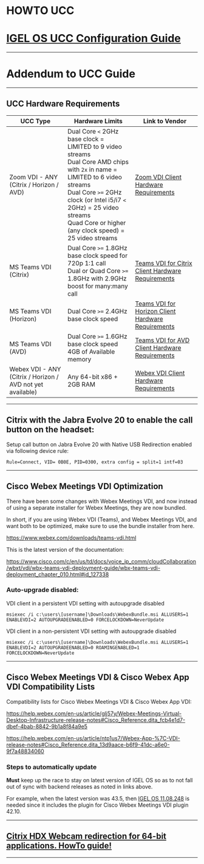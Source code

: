 # HOWTO UCC

# [IGEL OS UCC Configuration Guide](http://files.igelcommunity.com/igelos_ucc_guide.pdf)

-----

# Addendum to UCC Guide

-----

## UCC Hardware Requirements

| UCC Type | Hardware Limits | Link to Vendor |
|----------|-----------------|----------------|
| Zoom VDI - ANY (Citrix / Horizon / AVD) | Dual Core `<` 2GHz base clock = LIMITED to 9 video streams <br /> Dual Core AMD chips with `2x` in name = LIMITED to 6 video streams <br /> Dual Core `>=` 2GHz clock (or Intel i5/i7 `<` 2GHz) = 25 video streams <br /> Quad Core or higher (any clock speed) = 25 video streams | [Zoom VDI Client Hardware Requirements](https://support.zoom.us/hc/en-us/articles/4404773645069-Calculating-video-streams-for-VDI-clients) |
| MS Teams VDI (Citrix) | Dual Core `>=` 1.8GHz base clock speed for 720p 1:1 call <br /> Dual or Quad Core `>=` 1.8GHz with 2.9GHz boost for many:many call | [Teams VDI for Citrix Client Hardware Requirements](https://docs.citrix.com/en-us/citrix-virtual-apps-desktops/multimedia/opt-ms-teams.html#:~:text=Citrix%20Workspace%20app%20requires%20at,2.) |
| MS Teams VDI (Horizon) | Dual Core `>=` 2.4GHz base clock speed | [Teams VDI for Horizon Client Hardware Requirements](https://docs.vmware.com/en/VMware-Horizon/2212/horizon-remote-desktop-features/GUID-F68FA7BB-B08F-4EFF-9BB1-1F9FC71F8214.html) |
| MS Teams VDI (AVD) | Dual Core `>=` 1.6GHz base clock speed <br /> 4GB of Available memory | [Teams VDI for AVD Client Hardware Requirements](https://learn.microsoft.com/en-us/microsoftteams/hardware-requirements-for-the-teams-app#hardware-requirements-for-teams-on-linux) |
| Webex VDI - ANY (Citrix / Horizon / AVD not yet available) | Any 64-bit x86 + 2GB RAM | [Webex VDI Client Hardware Requirements](https://www.cisco.com/c/en/us/td/docs/voice_ip_comm/cloudCollaboration/wbxt/vdi/wbx-vdi-deployment-guide/wbx-teams-vdi-deployment_chapter_01.html#Cisco_Reference.dita_02ec38ca-aa77-4ae5-967f-03af2d3f22ef) |

-----

## Citrix with the Jabra Evolve 20 to enable the call button on the headset:

Setup call button on Jabra Evolve 20 with Native USB Redirection enabled via following device rule:

```
Rule=Connect, VID= 0B0E, PID=0300, extra config = split=1 intf=03
  ```

-----

## Cisco Webex Meetings VDI Optimization

There have been some changes with Webex Meetings VDI, and now instead of using a separate installer for Webex Meetings, they are now bundled.

In short, if you are using Webex VDI (Teams), and Webex Meetings VDI, and want both to be optimized, make sure to use the bundle installer from here.

https://www.webex.com/downloads/teams-vdi.html

This is the latest version of the documentation:

https://www.cisco.com/c/en/us/td/docs/voice_ip_comm/cloudCollaboration/wbxt/vdi/wbx-teams-vdi-deployment-guide/wbx-teams-vdi-deployment_chapter_010.html#id_127338

### Auto-upgrade disabled:

VDI client in a persistent VDI setting with autoupgrade disabled

`msiexec /i c:\users\[username]\Downloads\WebexBundle.msi ALLUSERS=1 ENABLEVDI=2 AUTOUPGRADEENABLED=0 FORCELOCKDOWN=NeverUpdate`

VDI client in a non-persistent VDI setting with autoupgrade disabled

`msiexec /i c:\users\[username]\Downloads\WebexBundle.msi ALLUSERS=1 ENABLEVDI=2 AUTOUPGRADEENABLED=0 ROAMINGENABLED=1 FORCELOCKDOWN=NeverUpdate`

-----

## Cisco Webex Meetings VDI & Cisco Webex App VDI Compatibility Lists

Compatibility lists for Cisco Webex Meetings VDI & Cisco Webex App VDI:

https://help.webex.com/en-us/article/glj57y/Webex-Meetings-Virtual-Desktop-Infrastructure-release-notes#Cisco_Reference.dita_fcb4e1d7-dbef-4bab-8842-9b1a8f84a9e5

https://help.webex.com/en-us/article/ntp1us7/Webex-App-%7C-VDI-release-notes#Cisco_Reference.dita_13d9aace-b6f9-41dc-a6e0-9f7a48834060

### Steps to automatically update
 
 **Must** keep up the race to stay on latest version of IGEL OS so as to not fall out of sync with backend releases as noted in links above.

 For example, when the latest version was 43.5, then [IGEL OS 11.08.248](https://github.com/IGEL-Community/IGEL-Docs/blob/main/Docs/ReleaseNotes/01-OS11/readme11.08.248.txt) is needed since it includes the plugin for Cisco Webex Meetings VDI plugin 42.10.

-----

## [Citrix HDX Webcam redirection for 64-bit applications. HowTo guide!](https://virtualbrat.com/2023/02/23/citrix-hdx-webcam-redirection-for-64-bit-applications-how-to-guide/)

-----